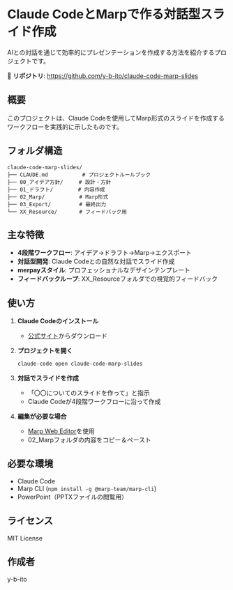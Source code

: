 # Claude CodeとMarpで作る対話型スライド作成

AIとの対話を通じて効率的にプレゼンテーションを作成する方法を紹介するプロジェクトです。

🔗 **リポジトリ**: https://github.com/y-b-ito/claude-code-marp-slides

## 概要

このプロジェクトは、Claude Codeを使用してMarp形式のスライドを作成するワークフローを実践的に示したものです。

## フォルダ構造

```
claude-code-marp-slides/
├── CLAUDE.md           # プロジェクトルールブック
├── 00_アイデア方針/     # 設計・方針
├── 01_ドラフト/        # 内容作成
├── 02_Marp/           # Marp形式
├── 03_Export/         # 最終出力
└── XX_Resource/       # フィードバック用
```

## 主な特徴

- **4段階ワークフロー**: アイデア→ドラフト→Marp→エクスポート
- **対話型開発**: Claude Codeとの自然な対話でスライド作成
- **merpayスタイル**: プロフェッショナルなデザインテンプレート
- **フィードバックループ**: XX_Resourceフォルダでの視覚的フィードバック

## 使い方

1. **Claude Codeのインストール**
   - [公式サイト](https://claude.ai/code)からダウンロード

2. **プロジェクトを開く**
   ```bash
   claude-code open claude-code-marp-slides
   ```

3. **対話でスライドを作成**
   - 「〇〇についてのスライドを作って」と指示
   - Claude Codeが4段階ワークフローに沿って作成

4. **編集が必要な場合**
   - [Marp Web Editor](https://marpwebeditor.app/)を使用
   - 02_Marpフォルダの内容をコピー＆ペースト

## 必要な環境

- Claude Code
- Marp CLI (`npm install -g @marp-team/marp-cli`)
- PowerPoint（PPTXファイルの閲覧用）

## ライセンス

MIT License

## 作成者

y-b-ito